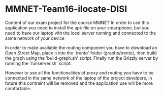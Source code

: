 # MMNET-Team16-ilocate-DISI
Content of our exam project for the course MMNET
In order to use this application you need to install the apk file on your smartphone, but you need to have our laptop vith the local server running and connected to the same network of your device

In order to make available the routing component you have to download an Open Street Map, place it into the 'trento' folder (graphs/trento), then build the graph using the 'build-graph.sh' script. Finally run the Grizzly server by running the 'runserver.sh' script.

However to use all the functionalities of proxy and routing you have to be connected in the same network of the laptop of the project develpers, in future this contraint will be removed and the application use will be more comfortable. 
